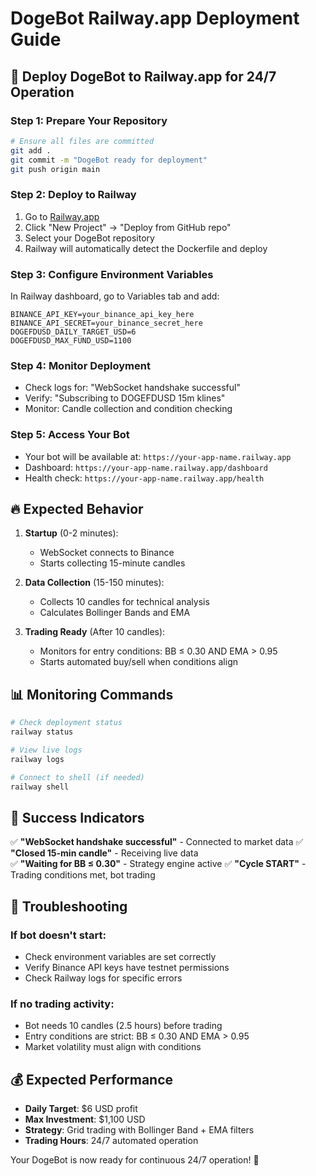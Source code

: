 # DogeBot Railway.app Deployment Guide

## 🚀 Deploy DogeBot to Railway.app for 24/7 Operation

### Step 1: Prepare Your Repository
```bash
# Ensure all files are committed
git add .
git commit -m "DogeBot ready for deployment"
git push origin main
```

### Step 2: Deploy to Railway
1. Go to [Railway.app](https://railway.app)
2. Click "New Project" → "Deploy from GitHub repo"
3. Select your DogeBot repository
4. Railway will automatically detect the Dockerfile and deploy

### Step 3: Configure Environment Variables
In Railway dashboard, go to Variables tab and add:

```
BINANCE_API_KEY=your_binance_api_key_here
BINANCE_API_SECRET=your_binance_secret_here  
DOGEFDUSD_DAILY_TARGET_USD=6
DOGEFDUSD_MAX_FUND_USD=1100
```

### Step 4: Monitor Deployment
- Check logs for: "WebSocket handshake successful"
- Verify: "Subscribing to DOGEFDUSD 15m klines"
- Monitor: Candle collection and condition checking

### Step 5: Access Your Bot
- Your bot will be available at: `https://your-app-name.railway.app`
- Dashboard: `https://your-app-name.railway.app/dashboard`
- Health check: `https://your-app-name.railway.app/health`

## 🔥 Expected Behavior

1. **Startup** (0-2 minutes):
   - WebSocket connects to Binance
   - Starts collecting 15-minute candles

2. **Data Collection** (15-150 minutes):
   - Collects 10 candles for technical analysis
   - Calculates Bollinger Bands and EMA

3. **Trading Ready** (After 10 candles):
   - Monitors for entry conditions: BB ≤ 0.30 AND EMA > 0.95
   - Starts automated buy/sell when conditions align

## 📊 Monitoring Commands

```bash
# Check deployment status
railway status

# View live logs  
railway logs

# Connect to shell (if needed)
railway shell
```

## 🎯 Success Indicators

✅ **"WebSocket handshake successful"** - Connected to market data
✅ **"Closed 15-min candle"** - Receiving live data  
✅ **"Waiting for BB ≤ 0.30"** - Strategy engine active
✅ **"Cycle START"** - Trading conditions met, bot trading

## 🚨 Troubleshooting

### If bot doesn't start:
- Check environment variables are set correctly
- Verify Binance API keys have testnet permissions
- Check Railway logs for specific errors

### If no trading activity:
- Bot needs 10 candles (2.5 hours) before trading
- Entry conditions are strict: BB ≤ 0.30 AND EMA > 0.95
- Market volatility must align with conditions

## 💰 Expected Performance

- **Daily Target**: $6 USD profit
- **Max Investment**: $1,100 USD  
- **Strategy**: Grid trading with Bollinger Band + EMA filters
- **Trading Hours**: 24/7 automated operation

Your DogeBot is now ready for continuous 24/7 operation! 🚀
